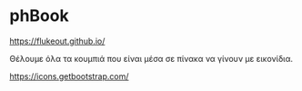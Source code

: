 # phBook

https://flukeout.github.io/

Θέλουμε όλα τα κουμπιά που είναι μέσα σε πίνακα να γίνουν με εικονίδια.

https://icons.getbootstrap.com/
